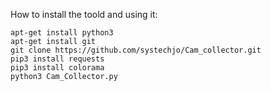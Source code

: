 How to install the toold and using it:

    apt-get install python3
    apt-get install git
    git clone https://github.com/systechjo/Cam_collector.git
    pip3 install requests
    pip3 install colorama
    python3 Cam_Collector.py
